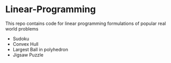 # Linear-Programming

This repo contains code for linear programming formulations of popular real world problems
- Sudoku
- Convex Hull
- Largest Ball in polyhedron
- Jigsaw Puzzle
